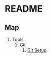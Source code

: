 # README


## Map

1. Tools
	1. Git
		1. [Git
		   Setup](https://github.com/AtrociousProgrammer/notes/blob/main/tools/git/git_setup.md)

		   
